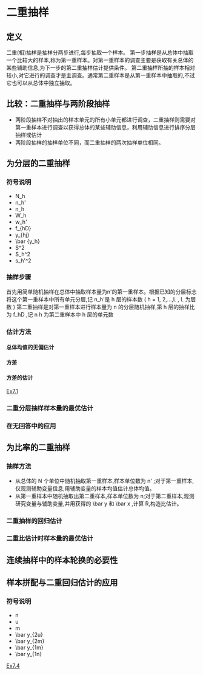 # 二重抽样

## 定义

二重(相)抽样是抽样分两步进行,每步抽取一个样本。
第一步抽样是从总体中抽取一个比较大的样本,称为第一重样本。对第一重样本的调查主要是获取有关总体的某些辅助信息,为下一步的第二重抽样估计提供条件。
第二重抽样所抽的样本相对较小,对它进行的调查才是主调查。通常第二重样本是从第一重样本中抽取的,不过它也可以从总体中独立抽取。

## 比较：二重抽样与两阶段抽样

- 两阶段抽样不对抽出的样本单元的所有小单元都进行调查，二重抽样则需要对第一重样本进行调查以获得总体的某些辅助信息，利用辅助信息进行排序分层抽样或估计
- 两阶段抽样的抽样单位不同，而二重抽样的两次抽样单位相同。




## 为分层的二重抽样

### 符号说明
- N_h
- n_h'
- n_h
- W_h
- w_h'
- f_{hD}
- y_{hj}
- \bar {y_h}
- S^2
- S_h^2
- s_h'^2

### 抽样步骤

首先用简单随机抽样在总体中抽取样本量为n'的第一重样本。根据已知的分层标志将这个第一重样本中所有单元分层,记 n_h'是 h 层的样本数 ( h = 1, 2,...,L , L 为层数 )
第二重抽样是对第一重样本进行样本量为 n 的分层随机抽样,第 h 层的抽样比为 f_hD ,记 n h 为第二重样本中 h 层的单元数

### 估计方法

#### 总体均值的无偏估计

#### 方差

#### 方差的估计

[Ex7.1](Ex7.1/README.md)

### 二重分层抽样样本量的最优估计

### 在无回答中的应用

## 为比率的二重抽样

### 抽样方法

- 从总体的 N 个单位中随机抽取第一重样本,样本单位数为 n' ;对于第一重样本,仅观测辅助变量信息,用辅助变量的样本均值估计总体均值。
- 从第一重样本中随机抽取出第二重样本,样本单位数为 n;对于第二重样本,观测研究变量与辅助变量,并用获得的 \bar y 和 \bar x ,计算 R,构造比估计。

### 二重抽样的回归估计

### 二重比估计时样本量的最优估计

## 连续抽样中的样本轮换的必要性

## 样本拼配与二重回归估计的应用

### 符号说明
- n
- u
- m
- \bar y_{2u}
- \bar y_{2m}
- \bar y_{1m}
- \bar y_{1n}

[Ex7.4](样本拼配/README.md)
